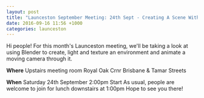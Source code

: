 ```yaml
---
layout: post
title: "Launceston September Meeting: 24th Sept - Creating A Scene With Blender (Royal Oak)"
date: 2016-09-16 11:56 +1000
categories: launceston
---
```


Hi people! For this month's Launceston meeting, we'll be taking a look at
using Blender to create, light and texture an environment and animate a moving
camera through it.

**Where**
Upstairs meeting room
Royal Oak
Crnr Brisbane & Tamar Streets

**When**
Saturday 24th September
2:00pm Start
As usual, people are welcome to join for lunch downstairs at 1:00pm
Hope to see you there!